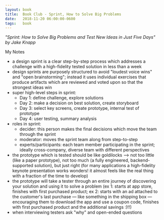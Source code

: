 ```yaml
---
layout: book
title:  Book Club - Sprint, How to Solve Big Problems
date:   2018-11-20 06:00:00-0600
tags:   book
---
```


_"Sprint: How to Solve Big Problems and Test New Ideas in Just Five Days" by Jake Knapp_

My Notes

- a design sprint is a clear step-by-step process which addresses a challenge with a high-fidelity tested solution in less than a week
- design sprints are purposely structured to avoid "loudest voice wins" and "open brainstorming"; instead it uses individual exercises that produce artifacts which are reviewed and voted upon so that the strongest ideas win
- super high-level steps in sprint:
    - Day 1: define challenge, explore solutions
    - Day 2: make a decision on best solution, create storyboard
    - Day 3: select key screens, create prototype, internal test of prototype
    - Day 4: user testing, summary analysis
- roles in sprint:
    - decider: this person makes the final decisions which move the team through the sprint
    - moderator: moves the sprint team along from step-to-step
    - experts/participants: each team member participating in the sprint; ideally cross-company, diverse team with different perspectives
- the prototype which is tested should be like goldilocks --> not too little (like a paper prototype), not too much (a fully engineered, backend-supported solution), but just right (for many applications a high-fidelity keynote presentation works wonders! it almost feels like the real thing with a fraction of the time to develop)
- the prototype will take a tester through an entire journey of discovering your solution and using it to solve a problem (ex 1: starts at app store, finishes with first purchased product; ex 2: starts with an ad attached to the customer's last purchase — like something in the shipping box — encouraging them to download the app and use a coupon code, finishes with first purchased product and the additional savings :)!!)
- when interviewing testers ask "why" and open-ended questions
